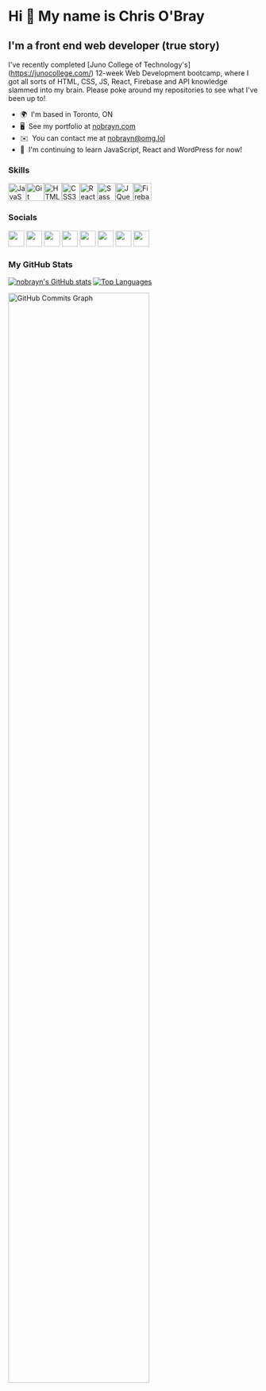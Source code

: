Hi 👋 My name is Chris O'Bray
=============================

I'm a front end web developer (true story)
------------------------------------------

I've recently completed \[Juno College of Technology's\](https://junocollege.com/) 12-week Web Development bootcamp, where I got all sorts of HTML, CSS, JS, React, Firebase and API knowledge slammed into my brain. Please poke around my repositories to see what I've been up to!

*   🌍  I'm based in Toronto, ON
*   🖥️  See my portfolio at [nobrayn.com](http://www.nobrayn.com)
*   ✉️  You can contact me at [nobrayn@omg.lol](mailto:nobrayn@omg.lol)
*   🧠  I'm continuing to learn JavaScript, React and WordPress for now!

### Skills
<p style="display: flex; flex-direction: row;">
<a href="https://developer.mozilla.org/en-US/docs/Web/JavaScript" target="_blank" rel="noreferrer"><img src="https://raw.githubusercontent.com/danielcranney/readme-generator/main/public/icons/skills/javascript-colored.svg" width="36" height="36" alt="JavaScript" /></a>
<a href="https://git-scm.com/" target="_blank" rel="noreferrer"><img src="https://raw.githubusercontent.com/danielcranney/readme-generator/main/public/icons/skills/git-colored.svg" width="36" height="36" alt="Git" /></a>
<a href="https://developer.mozilla.org/en-US/docs/Glossary/HTML5" target="_blank" rel="noreferrer"><img src="https://raw.githubusercontent.com/danielcranney/readme-generator/main/public/icons/skills/html5-colored.svg" width="36" height="36" alt="HTML5" /></a>
<a href="https://www.w3.org/TR/CSS/#css" target="_blank" rel="noreferrer"><img src="https://raw.githubusercontent.com/danielcranney/readme-generator/main/public/icons/skills/css3-colored.svg" width="36" height="36" alt="CSS3" /></a>
<a href="https://reactjs.org/" target="_blank" rel="noreferrer"><img src="https://raw.githubusercontent.com/danielcranney/readme-generator/main/public/icons/skills/react-colored.svg" width="36" height="36" alt="React" /></a>
<a href="https://sass-lang.com/" target="_blank" rel="noreferrer"><img src="https://raw.githubusercontent.com/danielcranney/readme-generator/main/public/icons/skills/sass-colored.svg" width="36" height="36" alt="Sass" /></a>
<a href="https://jquery.com/" target="_blank" rel="noreferrer"><img src="https://raw.githubusercontent.com/danielcranney/readme-generator/main/public/icons/skills/jquery-colored.svg" width="36" height="36" alt="JQuery" /></a>
<a href="https://firebase.google.com/" target="_blank" rel="noreferrer"><img src="https://raw.githubusercontent.com/danielcranney/readme-generator/main/public/icons/skills/firebase-colored.svg" width="36" height="36" alt="Firebase" /></a>
</p>

### Socials

<p align="left">
<a href="https://www.codepen.io/chrisobray" target="_blank" rel="noreferrer"><img src="https://raw.githubusercontent.com/danielcranney/readme-generator/main/public/icons/socials/codepen.svg" width="32" height="32" /></a>
<a href="https://www.dev.to/nobrayn" target="_blank" rel="noreferrer"><img src="https://raw.githubusercontent.com/danielcranney/readme-generator/main/public/icons/socials/devdotto.svg" width="32" height="32" /></a>
<a href="https://www.github.com/nobrayn" target="_blank" rel="noreferrer"><img src="https://raw.githubusercontent.com/danielcranney/readme-generator/main/public/icons/socials/github.svg" width="32" height="32" /></a>
<a href="http://www.instagram.com/nobrayn" target="_blank" rel="noreferrer"><img src="https://raw.githubusercontent.com/danielcranney/readme-generator/main/public/icons/socials/instagram.svg" width="32" height="32" /></a>
<a href="https://www.linkedin.com/in/nobrayn" target="_blank" rel="noreferrer"><img src="https://raw.githubusercontent.com/danielcranney/readme-generator/main/public/icons/socials/linkedin.svg" width="32" height="32" /></a>
<a href="https://www.twitter.com/ChrisOBray" target="_blank" rel="noreferrer"><img src="https://raw.githubusercontent.com/danielcranney/readme-generator/main/public/icons/socials/twitter.svg" width="32" height="32" /></a>
<a href="https://www.youtube.com/c/chrisobray" target="_blank" rel="noreferrer"><img src="https://raw.githubusercontent.com/danielcranney/readme-generator/main/public/icons/socials/youtube.svg" width="32" height="32" /></a>
<a href="https://www.twitch.tv/nobrayn" target="_blank" rel="noreferrer"><img src="https://raw.githubusercontent.com/danielcranney/readme-generator/main/public/icons/socials/twitch.svg" width="32" height="32" /></a>
</p>

### My GitHub Stats
<p>
<a href="http://www.github.com/nobrayn"><img src="https://github-readme-stats.vercel.app/api?username=nobrayn&show_icons=true&hide=&count_private=true&title_color=f97316&text_color=10b981&icon_color=0891b2&bg_color=1c1917&hide_border=true&show_icons=true" alt="nobrayn's GitHub stats" /></a>
<a href="https://github.com/nobrayn" align="left"><img src="https://github-readme-stats.vercel.app/api/top-langs/?username=nobrayn&langs_count=10&title_color=f97316&text_color=10b981&icon_color=0891b2&bg_color=1c1917&hide_border=true&locale=en&custom_title=Top%20%Languages" alt="Top Languages" /></a>
</p>
<a href="http://www.github.com/nobrayn"><img src="https://github-readme-activity-graph.vercel.app/graph?username=nobrayn&bg_color=1c1917&color=10b981&line=0891b2&point=10b981&area_color=1c1917&area=true&hide_border=true&custom_title=GitHub%20Commits%20Graph" width=75% alt="GitHub Commits Graph" /></a>
